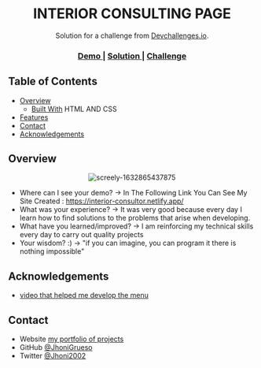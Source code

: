<!-- Please update value in the {}  -->

<h1 align="center">INTERIOR CONSULTING PAGE</h1>

<div align="center">
   Solution for a challenge from  <a href="http://devchallenges.io" target="_blank">Devchallenges.io</a>.
</div>

<div align="center">
  <h3>
    <a href="https://{your-demo-link.your-domain}">
      Demo
    </a>
    <span> | </span>
    <a href="https://{your-url-to-the-solution}">
      Solution
    </a>
    <span> | </span>
    <a href="https://devchallenges.io/challenges/wBunSb7FPrIepJZAg0sY">
      Challenge
    </a>
  </h3>
</div>

<!-- TABLE OF CONTENTS -->

## Table of Contents

- [Overview](#overview)
  - [Built With](#built-with) HTML AND CSS
- [Features](#features)
- [Contact](#contact)
- [Acknowledgements](#acknowledgements)

<!-- OVERVIEW -->

## Overview

<p align="center"><img src="https://i.ibb.co/fCN4pkZ/screely-1632865437875.png" alt="screely-1632865437875" style="max-width: 100%;">
</p>

- Where can I see your demo? ->
  In The Following Link You Can See My Site Created : <a href="https://interior-consultor.netlify.app/">https://interior-consultor.netlify.app/</a>
- What was your experience? ->
  It was very good because every day I learn how to find solutions to the problems that arise when developing.
- What have you learned/improved? ->
  I am reinforcing my technical skills every day to carry out quality projects
- Your wisdom? :) ->
  "if you can imagine, you can program it there is nothing impossible"

## Acknowledgements

<!-- This section should list any articles or add-ons/plugins that helps you to complete the project. This is optional but it will help you in the future. For exmpale -->

- [video that helped me develop the menu](https://www.youtube.com/watch?v=TeUF-MQZfAw&t=510s)

## Contact

- Website [my portfolio of projects](https://yonnigrueso.000webhostapp.com/index.html)
- GitHub [@JhoniGrueso](https://github.com/jhonigrueso)
- Twitter [@Jhoni2002](https://twitter.com/Jhoni2002)
